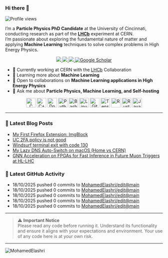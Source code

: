### Hi there 👋

<p align="left">
  <img src="https://komarev.com/ghpvc/?username=MohamedElashri&style=flat-square" alt="Profile views" />
</p>

I’m a **Particle Physics PhD Candidate** at the University of Cincinnati, conducting research as part of the **[LHCb](https://home.cern/science/experiments/lhcb)** experiment at CERN.  
I’m passionate about exploring the fundamental nature of matter and applying **Machine Learning** techniques to solve complex problems in High Energy Physics.



<p align="center">
  <a href="https://melashri.net/">
    <img src="https://img.shields.io/badge/Website-melashri.net-blue?logo=google-chrome&logoColor=white" />
  </a>
  <a href="https://linkedin.com/in/elashri">
    <img src="https://img.shields.io/badge/LinkedIn-elashri-blue?logo=linkedin&logoColor=white" />
  </a>
  <a href="https://keybase.io/melashri">
    <img src="https://img.shields.io/badge/Keybase-melashri-orange?logo=keybase&logoColor=white" />
  </a>
  <a href="https://scholar.google.com/citations?user=XtPg3SIAAAAJ&hl=en">
    <img src="https://img.shields.io/badge/Google%20Scholar-Mohamed Elashri-blue?logo=google-scholar" alt="Google Scholar"/>
  </a>

</p>



- 🔭 Currently working at CERN with the [LHCb](https://home.cern/science/experiments/lhcb) Collaboration  
- 🌱 Learning more about **Machine Learning**  
- 👯 Open to collaborations on **Machine Learning applications in High Energy Physics**  
- 💬 Ask me about **Particle Physics, Machine Learning, and Self-hosting**  




<div align="center">
  <img src="https://profilinator.rishav.dev/skills-assets/c-original.svg" alt="C" height="30" />
  <img src="https://profilinator.rishav.dev/skills-assets/cplusplus-original.svg" alt="C++" height="30" />
  <img src="https://profilinator.rishav.dev/skills-assets/docker-original-wordmark.svg" alt="Docker" height="30" />
  <img src="https://profilinator.rishav.dev/skills-assets/python-original.svg" alt="Python" height="30" />
  <img src="https://profilinator.rishav.dev/skills-assets/gnu_bash-icon.svg" alt="Bash" height="30" />
  <img src="https://profilinator.rishav.dev/skills-assets/linux-original.svg" alt="Linux" height="30" />
  <img src="https://profilinator.rishav.dev/skills-assets/git-scm-icon.svg" alt="Git" height="30" />
  <img src="https://profilinator.rishav.dev/skills-assets/tensorflow-icon.svg" alt="TensorFlow" height="30" />
  <img src="https://profilinator.rishav.dev/skills-assets/r.svg" alt="R" height="30" />
  <img src="https://profilinator.rishav.dev/skills-assets/rust-plain.svg" alt="Rust" height="30" />
  <img src="https://profilinator.rishav.dev/skills-assets/javascript-original.svg" alt="JavaScript" height="30" />
</div>

---

### 📌 Latest Blog Posts
<!-- BLOG-POST-LIST:START -->

- [My First Firefox Extension: ImgBlock](https://blog.melashri.net/micro/imgblock-extension/)
- [UC 2FA policy is not good](https://blog.melashri.net/micro/uc-2fa-policy-is-not-good/)
- [Windsurf terminal exit with code 130](https://blog.melashri.net/micro/windsruf-exit-130/)
- [My Lazy DNS Auto-Switch on macOS (Home vs CERN)](https://blog.melashri.net/micro/macos-dns-auto-switch-cern/)
- [GNN Acceleration on FPGAs for Fast Inference in Future Muon Triggers at HL-LHC](https://blog.melashri.net/links/gnn-fpga-hl-lhc/)

<!-- BLOG-POST-LIST:END -->

### 📌 Latest GitHub Activity
<!-- ACTIVITY:START -->
- 18/10/2025 pushed 0 commits to [MohamedElashri/edit@main](https://github.com/MohamedElashri/edit/compare/d305e04901fea1cae5acee21d0d331d8c2edee90...672de5b7abc59980c2cbd1eb26ae3e693184e66a)
- 18/10/2025 pushed 0 commits to [MohamedElashri/edit@main](https://github.com/MohamedElashri/edit/compare/df6f34e6c8fa14037255e5434b083aa69246e4dd...d305e04901fea1cae5acee21d0d331d8c2edee90)
- 18/10/2025 pushed 0 commits to [MohamedElashri/edit@main](https://github.com/MohamedElashri/edit/compare/0d6ee6cc94722cc4deddc02db4a8e7d64f17f739...df6f34e6c8fa14037255e5434b083aa69246e4dd)
- 18/10/2025 pushed 0 commits to [MohamedElashri/edit@main](https://github.com/MohamedElashri/edit/compare/1a70753b5ed69b0d2a145f0f8b0a0720841afcfc...0d6ee6cc94722cc4deddc02db4a8e7d64f17f739)
- 18/10/2025 pushed 0 commits to [MohamedElashri/edit@main](https://github.com/MohamedElashri/edit/compare/d48b08e439064e2d279da176c846b0e82be4ebc9...1a70753b5ed69b0d2a145f0f8b0a0720841afcfc)
<!-- ACTIVITY:END -->

---

> ⚠️ **Important Notice**  
> Please read any code before running it. Understand its functionality and ensure it aligns with your expectations and environment. Your use of any code here is at your own risk.

---

<p>
  <img align="left" src="https://github-readme-stats.vercel.app/api/top-langs/?username=MohamedElashri&layout=compact&hide=jupyter%20notebook,php,html,javascript,css,scss,nsis,less,mathematica&langs_count=8" alt="MohamedElashri" />
</p>
